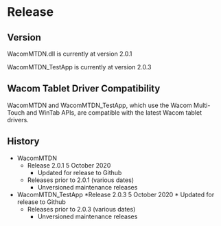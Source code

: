 # Release

## Version
WacomMTDN.dll is currently at version 2.0.1

WacomMTDN_TestApp is currently at version 2.0.3



## Wacom Tablet Driver Compatibility
WacomMTDN and WacomMTDN_TestApp, which use the Wacom Multi-Touch and WinTab APIs, are compatible with the latest Wacom tablet drivers.



## History
* WacomMTDN
	* Release 2.0.1 5 October 2020
		* Updated for release to Github
	* Releases prior to 2.0.1 (various dates)
		* Unversioned maintenance releases
* WacomMTDN_TestApp
	*Release 2.0.3 5 October 2020
		* Updated for release to Github
	* Releases prior to 2.0.3 (various dates)
		* Unversioned maintenance releases